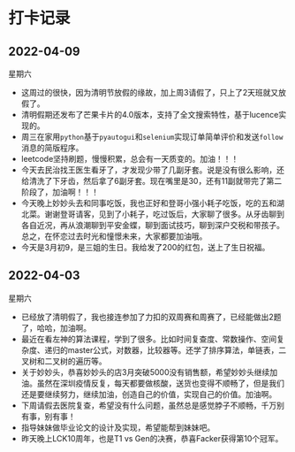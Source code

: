 # 打卡记录

## 2022-04-09

星期六

* 这周过的很快，因为清明节放假的缘故，加上周3请假了，只上了2天班就又放假了。
* 清明假期还发布了芒果卡片的4.0版本，支持了全文搜索特性，基于lucence实现的。
* 周三在家用`python`基于`pyautogui`和`selenium`实现订单简单评价和发送`follow`消息的简版程序。
* leetcode坚持刷题，慢慢积累，总会有一天质变的。加油！！！
* 今天去民治找王医生看牙了，才发现少带了几副牙套。说是没有很么影响，还给清洗了下牙齿，然后拿了6副牙套。现在嘴里是30，还有11副就带完了第二阶段了，加油啊！！！
* 今天晚上妙妙头去和同事吃饭，我也正好和登哥小强小耗子吃饭，吃的五和湖北菜。谢谢登哥请客，见到了小耗子，吃过饭后，大家聊了很多。从牙齿聊到各自近况，再从浪潮聊到平安金蝶，聊到面试技巧，聊到深户交税和带孩子。总之，在怀恋过去时光和憧憬未来，大家都要加油哦。
* 今天是3月初9，是三姐的生日。我给发了200的红包，送上了生日祝福。

## 2022-04-03

星期六

* 已经放了清明假了，我也接连参加了力扣的双周赛和周赛了，已经能做出2题了，哈哈，加油啊。
* 最近在看左神的算法课程，学到了很多。比如时间复查度、常数操作、空间复杂度、递归的master公式，对数器，比较器等。还学了排序算法，单链表，二叉树和二叉树的遍历等。
* 关于妙妙头，恭喜妙妙头的店3月突破5000没有销售额，希望妙妙头继续加油。虽然在深圳疫情反复，每天都要做核酸，送货也变得不顺畅了，但是我们还是要继续努力，继续加油，创造自己的价值，实现自己的价值。加油啊。
* 下周请假去医院复查，希望没有什么问题，虽然总是感觉脖子不顺畅，千万别有事，别有事！
* 指导妹妹做毕业论文的设计及实现，希望能帮到妹妹吧。
* 昨天晚上LCK10周年，也是T1 vs Gen的决赛，恭喜Facker获得第10个冠军。

